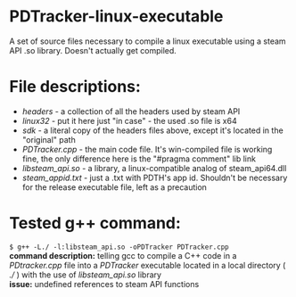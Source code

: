 # PDTracker-linux-executable  
A set of source files necessary to compile a linux executable using a steam API .so library. Doesn't actually get compiled.  
# File descriptions:  
* *headers* - a collection of all the headers used by steam API
* *linux32* - put it here just "in case" - the used .so file is x64
* *sdk* - a literal copy of the headers files above, except it's located in the "original" path
* *PDTracker.cpp* - the main code file. It's win-compiled file is working fine, the only difference here is the "#pragma comment" lib link
* *libsteam_api.so* - a library, a linux-compatible analog of steam_api64.dll
* *steam_appid.txt* - just a .txt with PDTH's app id. Shouldn't be necessary for the release executable file, left as a precaution
# Tested g++ command:
`$ g++ -L./ -l:libsteam_api.so -oPDTracker PDTracker.cpp`  
**command description:** telling gcc to compile a C++ code in a *PDtracker.cpp* file into a *PDTracker* executable located in a local directory ( *./* ) with the use of *libsteam_api.so* library  
**issue:** undefined references to steam API functions  
